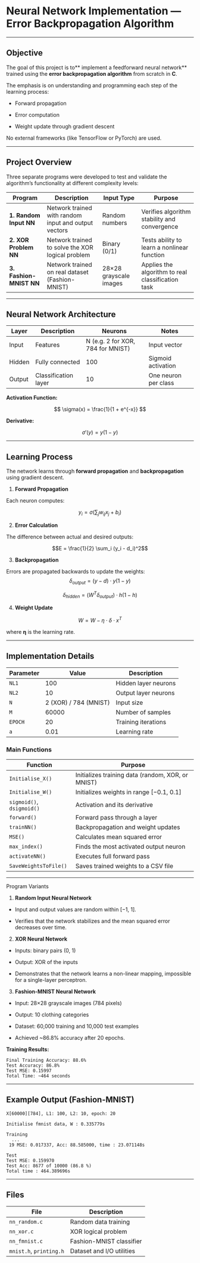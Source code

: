 # Neural Network Implementation — Error Backpropagation Algorithm

--- 

## Objective

The goal of this project is to** implement a feedforward neural network** trained using the **error backpropagation algorithm** from scratch in **C**.

The emphasis is on understanding and programming each step of the learning process:

- Forward propagation

- Error computation

- Weight update through gradient descent

No external frameworks (like TensorFlow or PyTorch) are used.

---

## Project Overview

Three separate programs were developed to test and validate the algorithm’s functionality at different complexity levels:

| Program                 | Description                                          | Input Type             | Purpose                                           |
| ----------------------- | ---------------------------------------------------- | ---------------------- | ------------------------------------------------- |
| **1. Random Input NN**  | Network trained with random input and output vectors | Random numbers         | Verifies algorithm stability and convergence      |
| **2. XOR Problem NN**   | Network trained to solve the XOR logical problem     | Binary (0/1)           | Tests ability to learn a nonlinear function       |
| **3. Fashion-MNIST NN** | Network trained on real dataset (Fashion-MNIST)      | 28×28 grayscale images | Applies the algorithm to real classification task |

---

## Neural Network Architecture
| Layer  | Description          | Neurons                           | Notes                |
| ------ | -------------------- | --------------------------------- | -------------------- |
| Input  | Features             | N (e.g. 2 for XOR, 784 for MNIST) | Input vector         |
| Hidden | Fully connected      | 100                               | Sigmoid activation   |
| Output | Classification layer | 10                                | One neuron per class |


**Activation Function:**  

$$
\sigma(x) = \frac{1}{1 + e^{-x}}
$$

**Derivative:​**

$$
\sigma'(y) = y(1 - y)
$$

---


## Learning Process

The network learns through **forward propagation** and **backpropagation** using gradient descent.

1. **Forward Propagation**

Each neuron computes:

$$y_i = \sigma\left(\sum_j w_{ij}x_j + b_i\right)$$

2. **Error Calculation**

The difference between actual and desired outputs:

$$E = \frac{1}{2} \sum_i (y_i - d_i)^2$$

3. **Backpropagation**

Errors are propagated backwards to update the weights:
$$
\delta_{output} = (y - d) \cdot y(1 - y)
$$

$$
\delta_{hidden} = (W^T \delta_{output}) \cdot h(1 - h) 
$$

4. **Weight Update**

$$W = W - \eta \cdot \delta \cdot x^T$$

where **η** is the learning rate.

---

## Implementation Details

| Parameter | Value                 | Description          |
| --------- | --------------------- | -------------------- |
| `NL1`     | 100                   | Hidden layer neurons |
| `NL2`     | 10                    | Output layer neurons |
| `N`       | 2 (XOR) / 784 (MNIST) | Input size           |
| `M`       | 60000                 | Number of samples    |
| `EPOCH`   | 20                    | Training iterations  |
| `a`       | 0.01                  | Learning rate        |


### Main Functions

| Function                  | Purpose                                           |
| ------------------------- | ------------------------------------------------- |
| `Initialise_X()`          | Initializes training data (random, XOR, or MNIST) |
| `Initialise_W()`          | Initializes weights in range [−0.1, 0.1]          |
| `sigmoid()`, `dsigmoid()` | Activation and its derivative                     |
| `forward()`               | Forward pass through a layer                      |
| `trainNN()`               | Backpropagation and weight updates                |
| `MSE()`                   | Calculates mean squared error                     |
| `max_index()`             | Finds the most activated output neuron            |
| `activateNN()`            | Executes full forward pass                        |
| `SaveWeightsToFile()`     | Saves trained weights to a CSV file               |

---

Program Variants
1. **Random Input Neural Network**

- Input and output values are random within [−1, 1].

- Verifies that the network stabilizes and the mean squared error decreases over time.

2. **XOR Neural Network**

- Inputs: binary pairs (0, 1)

- Output: XOR of the inputs

- Demonstrates that the network learns a non-linear mapping, impossible for a single-layer perceptron.

3. **Fashion-MNIST Neural Network**

- Input: 28×28 grayscale images (784 pixels)

- Output: 10 clothing categories

- Dataset: 60,000 training and 10,000 test examples

- Achieved ~86.8% accuracy after 20 epochs.

**Training Results:**

```text
Final Training Accuracy: 88.6%
Test Accuracy: 86.8%
Test MSE: 0.15997
Total Time: ~464 seconds
```
---

## Example Output (Fashion-MNIST)

```text
X[60000][784], L1: 100, L2: 10, epoch: 20

Initialise fmnist data, W : 0.335779s

Training
  ...
 19 MSE: 0.017337, Acc: 88.585000, time : 23.071148s

Test
Test MSE: 0.159970
Test Acc: 8677 of 10000 (86.8 %)
Total time : 464.389696s
```
---

## Files
| File                    | Description               |
| ----------------------- | ------------------------- |
| `nn_random.c`           | Random data training      |
| `nn_xor.c`              | XOR logical problem       |
| `nn_fmnist.c`           | Fashion-MNIST classifier  |
| `mnist.h`, `printing.h` | Dataset and I/O utilities |
